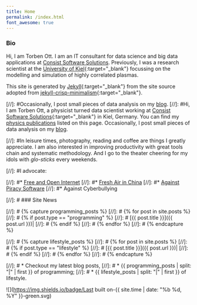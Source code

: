 ```yaml
---
title: Home
permalink: /index.html
font_awesome: true
---
```

### Bio

Hi, I am Torben Ott. I am an IT consultant for data science
and big data applications at [Consist Software Solutions](http://www.consist.de). 
Previously, I was a research scientist at the [University of Kiel](http://www.uni-kiel.de/en){:target="_blank"} focussing on the modelling and simulation of highly correlated plasmas. 


This site is generated by [Jekyll](https://jekyllrb.com/){:target="_blank"} from
the site source adopted from [jekyll-crisp-minimalism](https://github.com/crispgm/jekyll-crisp-minimalism-theme){:target="_blank"}.

[//]: #Occasionally, I post small pieces of data analysis on my [blog](posts.html). 
[//]: #Hi, I am Torben Ott, a physicist turned data scientist working at [Consist Software Solutions](http://www.consist.de/en/index.html){:target="_blank"} in Kiel, Germany. You can find my [physics publications](publications.html) listed on this page. Occasionally, I post small pieces of data analysis on my [blog](posts.html). 


[//]: #In leisure times, photography, reading and coffee are things I greatly appreciate. I am also interested in improving productivity with great tools chain and systematic methodology. And I go to the theater cheering for my idols with _glo-sticks_ every weekends.

[//]: #I advocate:

[//]: #* [Free and Open Internet](https://www.google.com/intl/en/takeaction/)
[//]: #* [Fresh Air in China](/page/environment-pollution-in-a-photographer-view.html)
[//]: #* [Against Piracy Software](/page/piracy-software-or-app.html)
[//]: #* Against Cyberbullying



[//]: # ### Site News

[//]: # {% capture programming_posts %}
[//]: #   {% for post in site.posts %}
[//]: #     {% if post.type == "programming" %}
[//]: #       [{{ post.title }}]({{ post.url }})|
[//]: #     {% endif %}
[//]: #   {% endfor %}
[//]: # {% endcapture %}

[//]: # {% capture lifestyle_posts %}
[//]: #   {% for post in site.posts %}
[//]: #     {% if post.type == "lifestyle" %}
[//]: #       [{{ post.title }}]({{ post.url }})|
[//]: #     {% endif %}
[//]: #   {% endfor %}
[//]: # {% endcapture %}

[//]: # * Checkout my latest blog posts, 
[//]: #     * {{ programming_posts | split: "|" | first }} of programming;
[//]: #     * {{ lifestyle_posts | split: "|" | first }} of lifestyle.

![](https://img.shields.io/badge/Last built on-{{ site.time | date: "%b %d, %Y" }}-green.svg)
